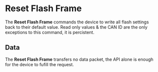 # Reset Flash Frame

The **Reset Flash Frame** commands the device to write all flash settings back to their default value. Read only values & the CAN ID are the only exceptions to this command, it is percistent.

## Data

The **Reset Flash Frame** transfers no data packet, the API alone is enough for the device to fufill the request.